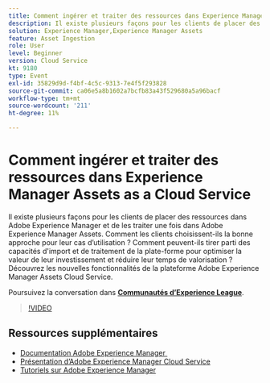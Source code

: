 ```yaml
---
title: Comment ingérer et traiter des ressources dans Experience Manager Assets as a Cloud Service
description: Il existe plusieurs façons pour les clients de placer des ressources dans Adobe Experience Manager et de les traiter une fois dans Adobe Experience Manager Assets. Comment les clients choisissent-ils la bonne approche pour leur cas d’utilisation ? Comment peuvent-ils tirer parti des capacités d'import et de traitement de la plate-forme pour optimiser la valeur de leur investissement et réduire leur temps de valorisation ? Découvrez les nouvelles fonctionnalités de la plateforme Adobe Experience Manager Assets Cloud Service.
solution: Experience Manager,Experience Manager Assets
feature: Asset Ingestion
role: User
level: Beginner
version: Cloud Service
kt: 9180
type: Event
exl-id: 35829d9d-f4bf-4c5c-9313-7e4f5f293828
source-git-commit: ca06e5a8b1602a7bcfb83a43f529680a5a96bacf
workflow-type: tm+mt
source-wordcount: '211'
ht-degree: 11%

---
```


# Comment ingérer et traiter des ressources dans Experience Manager Assets as a Cloud Service

Il existe plusieurs façons pour les clients de placer des ressources dans Adobe Experience Manager et de les traiter une fois dans Adobe Experience Manager Assets. Comment les clients choisissent-ils la bonne approche pour leur cas d’utilisation ? Comment peuvent-ils tirer parti des capacités d&#39;import et de traitement de la plate-forme pour optimiser la valeur de leur investissement et réduire leur temps de valorisation ? Découvrez les nouvelles fonctionnalités de la plateforme Adobe Experience Manager Assets Cloud Service.

Poursuivez la conversation dans **[Communautés d’Experience League](https://adobe.ly/2Zq7dlg)**.

>[!VIDEO](https://video.tv.adobe.com/v/337773/?quality=12&learn=on&hidetitle=true)

## Ressources supplémentaires

- [Documentation Adobe Experience Manager ](https://experienceleague.adobe.com/docs/experience-manager-cloud-service.html?lang=fr)
- [Présentation d’Adobe Experience Manager Cloud Service](https://experienceleague.adobe.com/docs/experience-manager-cloud-service/overview/home.html?lang=fr)
- [Tutoriels sur Adobe Experience Manager](https://experienceleague.adobe.com/docs/experience-manager-tutorials.html?lang=fr)
